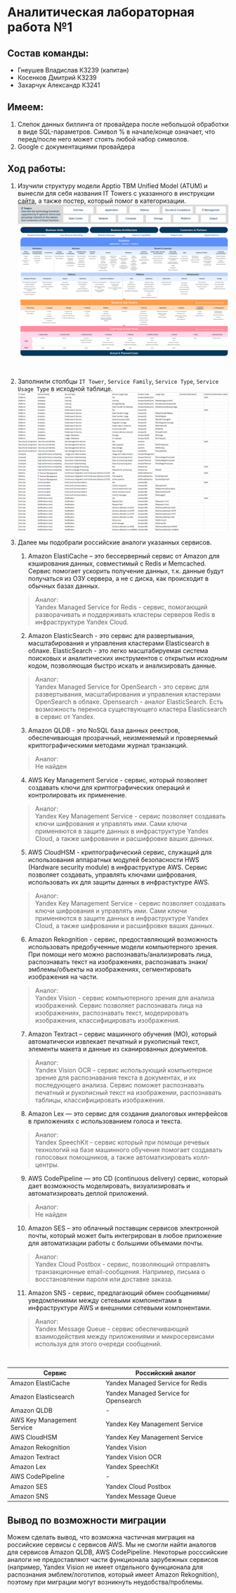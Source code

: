 # Аналитическая лабораторная работа №1

## Состав команды:
- Гнеушев Владислав К3239 (капитан)
- Косенков Дмитрий К3239
- Захарчук Александр К3241

## Имеем:
1. Слепок данных биллинга от провайдера после небольшой обработки в виде SQL-параметров. Символ % в начале/конце означает, что перед/после него может стоять любой набор символов.
2. Google с документациями провайдера

## Ход работы:
1. Изучили структуру модели Apptio TBM Unified Model (ATUM) и вынесли для себя названия IT Towers с указанного в инструкции [сайта](https://www.apptio.com/platform/atum/), а также постер, который помог в категоризации.
![IT Towers](./images/it_towers.png)
![Atum Poster](./images/atum_poster.png)
<br>

2. Заполнили столбцы `IT Tower`, `Service Family`, `Service Type`, `Service Usage Type` в исходной таблице.
![Filled Atum Table](./images/filled_atum_table.png)

3. Далее мы подобрали российские аналоги указанных сервисов.

    1) Amazon ElastiCache – это бессерверный сервис от Amazon для кэширования данных, совместимый с Redis и Memcached. Сервис помогает ускорить получение данных, т.к. данные будут получаться из ОЗУ сервера, а не с диска, как происходит в обычных базах данных.
    
    > Аналог: <br>
    Yandex Managed Service for Redis - сервис, помогающий разворачивать и поддерживать кластеры серверов Redis в инфраструктуре Yandex Cloud.

    2) Amazon ElasticSearch - это сервис для развертывания, масштабирования и управления кластерами Elasticsearch в облаке. ElasticSearch - это легко масштабируемая система поисковых и аналитических инструментов с открытым исходным кодом, позволяющая быстро искать и анализировать данные.

    > Аналог: <br>
    Yandex Managed Service for OpenSearch - это сервис для развертывания, масштабирования и управления кластерами OpenSearch в облаке. Opensearch - аналог ElasticSearch. 
    Есть возможность переноса существующего кластера Elasticsearch в сервис от Yandex.

    3) Amazon QLDB - это NoSQL база данных реестров, обеспечивающая прозрачный, неизменяемый и проверяемый криптографическими методами журнал транзакций.

    > Аналог: <br>
    Не найден

    4) AWS Key Management Service - сервис, который позволяет создавать ключи для криптографических операций и контролировать их применение.

    > Аналог: <br>
    Yandex Key Management Service - сервис позволяет создавать ключи шифрования и управлять ими. Сами ключи применяются в защите данных в инфраструктуре Yandex Cloud, а также шифровании и расшифровке ваших данных.

    5) AWS CloudHSM - криптографический сервис, служащий для использования аппаратных модулей безопасности HWS (Hardware security module) в инфраструктуре AWS. Сервис позволяет создавать, управлять ключами шифрования, использовать их для защиты данных в инфрастуктуре AWS.

    > Аналог: <br>
    Yandex Key Management Service - сервис позволяет создавать ключи шифрования и управлять ими. Сами ключи применяются в защите данных в инфраструктуре Yandex Cloud, а также шифровании и расшифровке ваших данных.


    6) Amazon Rekognition - сервис, предоставляющий возможность использовать предобученные модели компьютерного зрения. При помощи него можно распознавать/анализировать лица, распознавать текст на изображениях, распознавать знаки/эмблемы/объекты на изображениях, сегментировать изображения на части.

    > Аналог: <br>
    Yandex Vision - сервис компьютерного зрения для анализа изображений. Сервис позволяет распознавать лица на изображениях, распознавать текст, модерировать изображения, классифицировать изображения.

    7) Amazon Textract – сервис машинного обучения (МО), который автоматически извлекает печатный и рукописный текст, элементы макета и данные из сканированных документов.

    > Аналог: <br>
    Yandex Vision OCR - сервис использующий компьютерное зрение для распознавания текста в документах, и их последующего анализа. Сервис поможет распознавать печатный и рукописный текст на изображении, распознавать таблицы, классифицировать изображения. 

    8) Amazon Lex — это сервис для создания диалоговых интерфейсов в приложениях с использованием голоса и текста.

    > Аналог: <br>
    Yandex SpeechKit - сервис который при помощи речевых технологий на базе машинного обучения помогает создавать голосовых помощников, а также автоматизировать колл-центры.

    9) AWS CodePipeline — это CD (continuous delivery) сервис, который дает возможность моделировать, визуализировать и автоматизировать деплой приложений.

    > Аналог: <br>
    Не найден

    10) Amazon SES – это облачный поставщик сервисов электронной почты, который может быть интегрирован в любое приложение для автоматизации работы с большими объемами почты. 

    > Аналог: <br>
    Yandex Cloud Postbox - сервис, позволяющий отправлять транзакционные email-сообщения. Например, письма о восстановлении пароля или доставке заказа.

    11) Amazon SNS - сервис, предлагающий обмен сообщениями/уведомлениями между сетевыми компонентами в инфраструктуре AWS и внешними сетевыми компонентами.

    > Аналог: <br>
    Yandex Message Queue - сервис обеспечивающий взаимодействия между приложениями и микросервисами используя для этого очереди сообщений.

<br>

| Сервис                     | Российский аналог                     |
| -------------------------- | ------------------------------------- |
| Amazon ElastiCache         | Yandex Managed Service for Redis      |
| Amazon Elasticsearch       | Yandex Managed Service for Opensearch |
| Amazon QLDB                | -                                     |
| AWS Key Management Service | Yandex Key Management Service         |
| AWS CloudHSM               | Yandex Key Management Service         |
| Amazon Rekognition         | Yandex Vision                         |
| Amazon Textract            | Yandex Vision OCR                     |
| Amazon Lex                 | Yandex SpeechKit                      |
| AWS CodePipeline           | -                                     |
| Amazon SES                 | Yandex Cloud Postbox                  |
| Amazon SNS                 | Yandex Message Queue                  |

## Вывод по возможности миграции
Можем сделать вывод, что возможна частичная миграция на российские сервисы с сервисов AWS. Мы не смогли найти аналогов для сервисов Amazon QLDB, AWS CodePipeline. Некоторые росссийские аналоги не предоставляют части функционала зарубежных сервисов (например, Yandex Vision не имеет отдельного функционала для распознания эмблем/логотипов, который имеет Amazon Rekognition), поэтому при миграции могут возникнуть неудобства/проблемы.